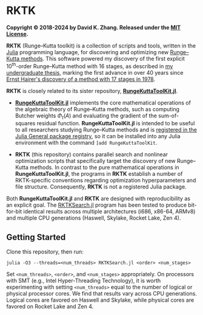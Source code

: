 # RKTK

**Copyright © 2018-2024 by David K. Zhang. Released under the [MIT License][1].**

**RKTK** (Runge–Kutta toolkit) is a collection of scripts and tools, written in the [Julia][2] programming language, for discovering and optimizing new [Runge–Kutta methods][3]. This software powered my discovery of the first explicit 10<sup>th</sup>-order Runge–Kutta method with 16 stages, as described in [my undergraduate thesis][4], marking the first advance in over 40 years since [Ernst Hairer's discovery of a method with 17 stages in 1978][5].

**RKTK** is closely related to its sister repository, **[RungeKuttaToolKit.jl][6]**.

* **[RungeKuttaToolKit.jl][6]** implements the core mathematical operations of the algebraic theory of Runge–Kutta methods, such as computing Butcher weights $\Phi_t(A)$ and evaluating the gradient of the sum-of-squares residual function. **RungeKuttaToolKit.jl** is intended to be useful to all researchers studying Runge–Kutta methods and is [registered in the Julia General package registry][7], so it can be installed into any Julia environment with the command `]add RungeKuttaToolKit`.

* **RKTK** (this repository) contains parallel search and nonlinear optimization scripts that specifically target the discovery of new Runge–Kutta methods. In contrast to the pure mathematical operations in **RungeKuttaToolKit.jl**, the programs in **RKTK** establish a number of RKTK-specific conventions regarding optimization hyperparameters and file structure. Consequently, **RKTK** is not a registered Julia package.

Both **RungeKuttaToolKit.jl** and **RKTK** are designed with reproducibility as an explicit goal. The [RKTKSearch.jl][8] program has been tested to produce bit-for-bit identical results across multiple architectures (i686, x86-64, ARMv8) and multiple CPU generations (Haswell, Skylake, Rocket Lake, Zen 4).



## Getting Started

Clone this repository, then run:

```
julia -O3 --threads=<num_threads> RKTKSearch.jl <order> <num_stages>
```

Set `<num_threads>`, `<order>`, and `<num_stages>` appropriately. On processors with SMT (e.g., Intel Hyper-Threading Technology), it is worth experimenting with setting `<num_threads>` equal to the number of logical or physical processor cores. We find that results vary across CPU generations. Logical cores are favored on Haswell and Skylake, while physical cores are favored on Rocket Lake and Zen 4.



[1]: https://github.com/dzhang314/RKTK/blob/master/LICENSE
[2]: https://julialang.org/
[3]: https://en.wikipedia.org/wiki/Runge%E2%80%93Kutta_methods
[4]: https://arxiv.org/abs/1911.00318
[5]: https://doi.org/10.1093/imamat/21.1.47
[6]: https://github.com/dzhang314/RungeKuttaToolKit.jl
[7]: https://juliahub.com/ui/Packages/General/RungeKuttaToolKit
[8]: https://github.com/dzhang314/RKTK/blob/master/RKTKSearch.jl
